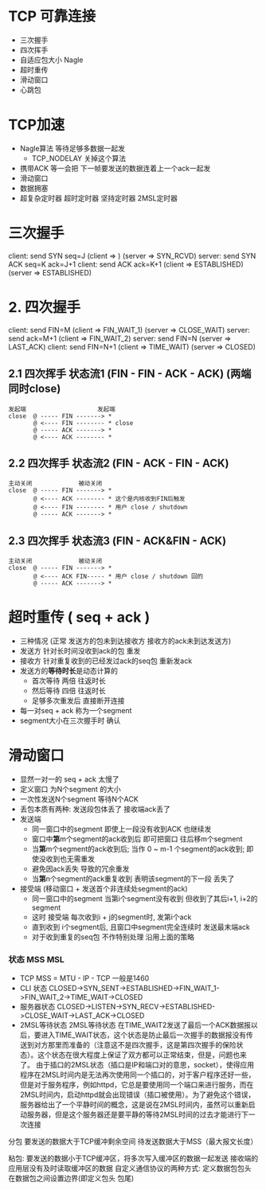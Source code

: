 # TCP 可靠连接
+ 三次握手
+ 四次挥手
+ 自适应包大小 Nagle
+ 超时重传
+ 滑动窗口
+ 心跳包

# TCP加速
+ Nagle算法 等待足够多数据一起发
    + TCP_NODELAY 关掉这个算法
+ 携带ACK 等一会把 下一帧要发送的数据连着上一个ack一起发
+ 滑动窗口
+ 数据拥塞
+ 超复杂定时器
    超时定时器 坚持定时器 2MSL定时器

# 三次握手
client: send SYN seq=J
(client => ) (server => SYN_RCVD)
server: send SYN ACK seq=K ack=J+1
client: send ACK ack=K+1
(client => ESTABLISHED) (server => ESTABLISHED)

# 2. 四次握手
client: send FIN=M
(client => FIN_WAIT_1) (server => CLOSE_WAIT)
server: send ack=M+1
(client => FIN_WAIT_2)
server: send FIN=N
(server => LAST_ACK)
client: send FIN=N+1
(client => TIME_WAIT) (server => CLOSED)
## 2.1 四次挥手 状态流1  (FIN - FIN - ACK - ACK) (两端同时close)
```log
发起端                    发起端
close  @ ----- FIN -------> *
       @ <---- FIN -------- * close
       @ ----- ACK -------> *
       @ <---- ACK -------- *
```

## 2.2 四次挥手 状态流2  (FIN - ACK - FIN - ACK)
```log
主动关闭             被动关闭
close  @ ----- FIN -------> *
       @ <---- ACK -------- * 这个是内核收到FIN后触发
       @ <---- FIN -------- * 用户 close / shutdown 
       @ ----- ACK -------> *
```

## 2.3 四次挥手 状态流3  (FIN - ACK&FIN - ACK)
```log
主动关闭             被动关闭
close  @ ----- FIN -------> *
       @ <---- ACK FIN----- * 用户 close / shutdown 回的
       @ ----- ACK -------> *
```

# 超时重传 ( seq + ack )
+ 三种情况 (正常 发送方的包未到达接收方 接收方的ack未到达发送方)
+ 发送方 针对长时间没收到ack的包 重发
+ 接收方 针对重复收到的已经发过ack的seq包 重新发ack
+ 发送方的**等待时长**是动态计算的
  + 首次等待 两倍 往返时长
  + 然后等待 四倍 往返时长
  + 足够多次重发后 直接断开连接
+ 每一对seq + ack 称为一个segment
+ segment大小在三次握手时 确认

# 滑动窗口
+ 显然一对一的 seq + ack 太慢了
+ 定义窗口 为N个segment 的大小
+ 一次性发送N个segment 等待N个ACK
+ 丢包本质有两种: 发送段包体丢了 接收端ack丢了
+ 发送端
  + 同一窗口中的segment 即使上一段没有收到ACK 也继续发
  + 窗口中**第**m个segment的ack收到后 即可把窗口 往后移m个segment
  + 当**第**m个segment的ack收到后; 当作 0 ~ m-1 个segment的ack收到; 即使没收到也无需重发
  + 避免因ack丢失 导致的冗余重发
  + 当**第**n个segment的ack重复收到 表明该segment的下一段 丢失了
+ 接受端 (移动窗口 + 发送首个非连续处segment的ack)
  + 同一窗口中的segment 当第i个segment没有收到 但收到了其后i+1, i+2的segment
  + 这时 接受端 每次收到i + j的segment时, 发第i个ack
  + 直到收到 i个segment后, 且窗口中segment完全连续时 发送最末端ack
  + 对于收到重复的seq包 不作特别处理  沿用上面的策略

### 状态 MSS MSL
+ TCP MSS = MTU - IP - TCP 一般是1460
+ CLI 状态
CLOSED->SYN_SENT->ESTABLISHED->FIN_WAIT_1->FIN_WAIT_2->TIME_WAIT->CLOSED
+ 服务器状态
CLOSED->LISTEN->SYN_RECV->ESTABLISHED->CLOSE_WAIT->LAST_ACK->CLOSED
+ 2MSL等待状态
2MSL等待状态
在TIME_WAIT2发送了最后一个ACK数据报以后，要进入TIME_WAIT状态，这个状态是防止最后一次握手的数据报没有传送到对方那里而准备的（注意这不是四次握手，这是第四次握手的保险状态）。这个状态在很大程度上保证了双方都可以正常结束，但是，问题也来了。
由于插口的2MSL状态（插口是IP和端口对的意思，socket），使得应用程序在2MSL时间内是无法再次使用同一个插口的，对于客户程序还好一些，但是对于服务程序，例如httpd，它总是要使用同一个端口来进行服务，而在2MSL时间内，启动httpd就会出现错误（插口被使用）。为了避免这个错误，服务器给出了一个平静时间的概念，这是说在2MSL时间内，虽然可以重新启动服务器，但是这个服务器还是要平静的等待2MSL时间的过去才能进行下一次连接


分包
要发送的数据大于TCP缓冲剩余空间
待发送数据大于MSS（最大报文长度）

粘包:
要发送的数据小于TCP缓冲区，将多次写入缓冲区的数据一起发送
接收端的应用层没有及时读取缓冲区的数据
自定义通信协议的两种方式:
  定义数据包包头
  在数据包之间设置边界(即定义包头 包尾)